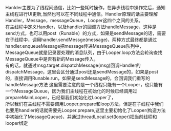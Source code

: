 Hanlder主要为了线程间通信，比如一些耗时操作，在异步线程中操作完后，通知主线程进行UI更新,当然也可以在不同线程中通信。Handler原理的话主要理解Handler，Message，messageQueue，Looper这四个之间的关系。  
在主线程中定义Handler，以及handler的回调方法handleMessage，这种是send方式，也可以用post（Runable）的方式，如果是sendMessage的话，需要在子线程中，调用handler.sendMessge(message)，两种方式最终都是通过handler.enqueueMessage把message传进MessageQueue队列中，  
MessageQueue就是记录要处理的消息队列，由于Looper.loop方法会轮询查找MessageQueue中是否有新的Message传入，  
有的话，就通过msg.target.dispatchMessage(msg)回调Handler的dispatchMessage，这里会区分通过post还是sendMessage的，如果是post的，直接调用Runable.run，如果是sendMessage的，会回调我们重写的handleMessage方法
这里需要注意的是一个线程只能有一个Looper，也只能有一个MessageQueue，因为我们主线程在初始化的时候已经调用过prepareMainLooper，已经帮我们初始化过Looper了，  
所以我们在主线程不需要调用Looper.prepare和loop方法，但是在子线程中我们也要用handler的话就需要先Looper.prepare,这里主要初始化了Looper(构造方法中初始化了MessageQueue)，并通过threadLocal.set(looper)把当前线程和looper绑定